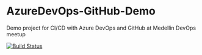 # AzureDevOps-GitHub-Demo

Demo project for CI/CD with Azure DevOps and GitHub at Medellin DevOps meetup

[![Build Status](https://dev.azure.com/hernandgr/MdeDevOpsDemo/_apis/build/status/hernandgr.AzureDevOps-GitHub-Demo?branchName=master)](https://dev.azure.com/hernandgr/MdeDevOpsDemo/_build/latest?definitionId=22&branchName=master)
